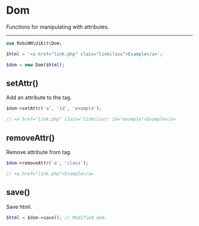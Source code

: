 # Dom

Functions for manipulating with attributes.

---

```php
use RobiNN\UiKit\Dom;

$html = '<a href="link.php" class="linkclass">Example</a>';

$dom = new Dom($html);
```

## setAttr()

Add an attribute to the tag.

```php
$dom->setAttr('a', 'id', 'example');

// <a href="link.php" class="linkclass" id="example">Example</a>
```

## removeAttr()

Remove attribute from tag.

```php
$dom->removeAttr('a', 'class');

// <a href="link.php">Example</a>
```

## save()

Save html.

```php
$html = $dom->save(); // Modified dom.
```
